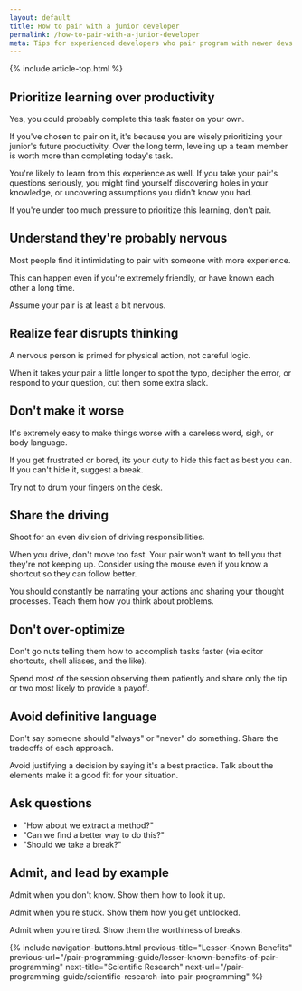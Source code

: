 ```yaml
---
layout: default
title: How to pair with a junior developer
permalink: /how-to-pair-with-a-junior-developer
meta: Tips for experienced developers who pair program with newer devs.
---
```


{% include article-top.html %}

## Prioritize learning over productivity

Yes, you could probably complete this task faster on your own.

If you've chosen to pair on it, it's because you are wisely prioritizing your junior's future productivity. Over the long term, leveling up a team member is worth more than completing today's task.  

You're likely to learn from this experience as well. If you take your pair's questions seriously, you might find yourself discovering holes in your knowledge, or uncovering assumptions you didn't know you had.

If you're under too much pressure to prioritize this learning, don't pair.


## Understand they're probably nervous

Most people find it intimidating to pair with someone with more experience. 

This can happen even if you're extremely friendly, or have known each other a long time.

Assume your pair is at least a bit nervous.


## Realize fear disrupts thinking

A nervous person is primed for physical action, not careful logic.

When it takes your pair a little longer to spot the typo, decipher the error, or respond to your question, cut them some extra slack.


## Don't make it worse

It's extremely easy to make things worse with a careless word, sigh, or body language.

If you get frustrated or bored, its your duty to hide this fact as best you can. If you can't hide it, suggest a break.

Try not to drum your fingers on the desk.



## Share the driving

Shoot for an even division of driving responsibilities.

When you drive, don't move too fast. Your pair won't want to tell you that they're not keeping up. Consider using the mouse even if you know a shortcut so they can follow better.

You should constantly be narrating your actions and sharing your thought processes. Teach them how you think about problems.


## Don't over-optimize

Don't go nuts telling them how to accomplish tasks faster (via editor shortcuts, shell aliases, and the like).

Spend most of the session observing them patiently and share only the tip or two most likely to provide a payoff.


## Avoid definitive language

Don't say someone should "always" or "never" do something. Share the tradeoffs of each approach.

Avoid justifying a decision by saying it's a best practice. Talk about the elements make it a good fit for your situation.


## Ask questions

* "How about we extract a method?"
* "Can we find a better way to do this?"
* "Should we take a break?"


## Admit, and lead by example

Admit when you don't know. Show them how to look it up.

Admit when you're stuck. Show them how you get unblocked.

Admit when you're tired. Show them the worthiness of breaks.


{% 
include navigation-buttons.html 
previous-title="Lesser-Known Benefits" 
previous-url="/pair-programming-guide/lesser-known-benefits-of-pair-programming"
next-title="Scientific Research"
next-url="/pair-programming-guide/scientific-research-into-pair-programming"
%}

